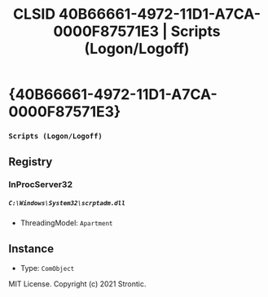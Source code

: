 ﻿---
title: "CLSID 40B66661-4972-11D1-A7CA-0000F87571E3 | Scripts (Logon/Logoff)"
excerpt: What is COM-Object CLSID 40B66661-4972-11D1-A7CA-0000F87571E3?
---

# {40B66661-4972-11D1-A7CA-0000F87571E3}

### `Scripts (Logon/Logoff)`

## Registry


### InProcServer32

##### `C:\Windows\System32\scrptadm.dll`
* ThreadingModel: `Apartment`

## Instance

* Type: `ComObject`

MIT License. Copyright (c) 2021 Strontic.


